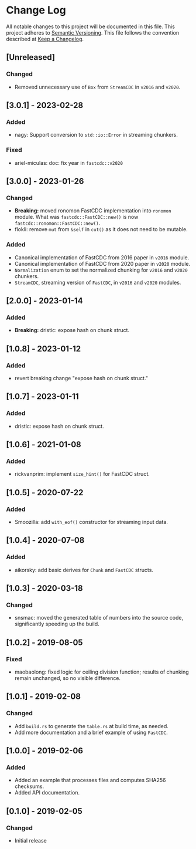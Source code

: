 # Change Log

All notable changes to this project will be documented in this file.
This project adheres to [Semantic Versioning](http://semver.org/).
This file follows the convention described at
[Keep a Changelog](http://keepachangelog.com/en/1.0.0/).

## [Unreleased]
### Changed
- Removed unnecessary use of `Box` from `StreamCDC` in `v2016` and `v2020`.

## [3.0.1] - 2023-02-28
### Added
- nagy: Support conversion to `std::io::Error` in streaming chunkers.
### Fixed
- ariel-miculas: doc: fix year in `fastcdc::v2020`

## [3.0.0] - 2023-01-26
### Changed
- **Breaking:** moved ronomon FastCDC implementation into `ronomon` module.
  What was `fastcdc::FastCDC::new()` is now `fastcdc::ronomon::FastCDC::new()`.
- flokli: remove `mut` from `&self` in `cut()` as it does not need to be mutable.
### Added
- Canonical implementation of FastCDC from 2016 paper in `v2016` module.
- Canonical implementation of FastCDC from 2020 paper in `v2020` module.
- `Normalization` enum to set the normalized chunking for `v2016` and `v2020` chunkers.
- `StreamCDC`, streaming version of `FastCDC`, in `v2016` and `v2020` modules.

## [2.0.0] - 2023-01-14
### Added
- **Breaking:** dristic: expose hash on chunk struct.

## [1.0.8] - 2023-01-12
### Added
- revert breaking change "expose hash on chunk struct."

## [1.0.7] - 2023-01-11
### Added
- dristic: expose hash on chunk struct.

## [1.0.6] - 2021-01-08
### Added
- rickvanprim: implement `size_hint()` for FastCDC struct.

## [1.0.5] - 2020-07-22
### Added
- Smoozilla: add `with_eof()` constructor for streaming input data.

## [1.0.4] - 2020-07-08
### Added
- aikorsky: add basic derives for `Chunk` and `FastCDC` structs.

## [1.0.3] - 2020-03-18
### Changed
- snsmac: moved the generated table of numbers into the source code,
  significantly speeding up the build.

## [1.0.2] - 2019-08-05
### Fixed
- maobaolong: fixed logic for ceiling division function; results of
  chunking remain unchanged, so no visible difference.

## [1.0.1] - 2019-02-08
### Changed
- Add `build.rs` to generate the `table.rs` at build time, as needed.
- Add more documentation and a brief example of using `FastCDC`.

## [1.0.0] - 2019-02-06
### Added
- Added an example that processes files and computes SHA256 checksums.
- Added API documentation.

## [0.1.0] - 2019-02-05
### Changed
- Initial release
